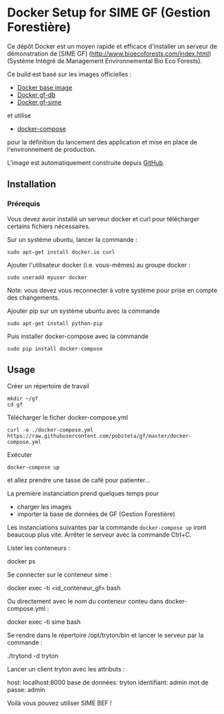 # Docker Setup for SIME GF (Gestion Forestière)

Ce dépôt Docker est un moyen rapide et efficace d'installer
un serveur de démonstration de [SIME GF] (http://www.bioecoforests.com/index.html)
(Système Intégré de Management Environnemental Bio Eco Forests).

Ce build est basé sur les images officielles :

* [Docker base image](https://hub.docker.com/r/pobsteta/docker-base/)
* [Docker gf-db](https://hub.docker.com/r/pobsteta/gf-db/)
* [Docker gf-sime](https://hub.docker.com/r/pobsteta/gf-sime/)

et utilise

* [docker-compose](https://docs.docker.com/compose/)

pour la définition du lancement des application et mise en place de
l'environnement de production.

L'image est automatiquement construite depuis [GitHub](https://github.com/pobsteta/bef.git).

## Installation

### Prérequis

Vous devez avoir installé un serveur docker et curl pour télécharger
certains fichiers nécessaires.

Sur un système ubuntu, lancer la commande :

    sudo apt-get install docker.io curl

Ajouter l'utilisateur docker (i.e. vous-mêmes) au groupe docker :

    sudo useradd myuser docker

Note: vous devez vous reconnecter à votre système pour prise en compte des changements.

Ajouter pip sur un système ubuntu avec la commande

    sudo apt-get install python-pip
    
Puis installer docker-compose avec la commande

    sudo pip install docker-compose

## Usage

Créer un répertoire de travail

    mkdir ~/gf
    cd gf

Télécharger le ficher docker-compose.yml

    curl -o ./docker-compose.yml https://raw.githubusercontent.com/pobsteta/gf/master/docker-compose.yml

Exécuter

    docker-compose up

et allez prendre une tasse de café pour patienter...

La première instanciation prend quelques temps pour

* charger les images
* importer la base de données de GF (Gestion Forestière)

Les instanciations suivantes par la commande `docker-compose up` iront beaucoup plus vite.
Arrêter le serveur avec la commande Ctrl+C.


Lister les conteneurs :

  docker ps
  
Se connecter sur le conteneur sime :

  docker exec -ti <id_conteneur_gf> bash
  
Ou directement avec le nom du conteneur conteu dans docker-compose.yml :

  docker exec -ti sime bash
  
Se rendre dans le répertoire /opt/tryton/bin et lancer le serveur par la commande :

  ./trytond -d tryton
  
Lancer un client tryton avec les attributs :

  host: localhost:8000
  base de données: tryton
  identifiant: admin
  mot de passe: admin
  
Voilà vous pouvez utiliser SIME BEF !

